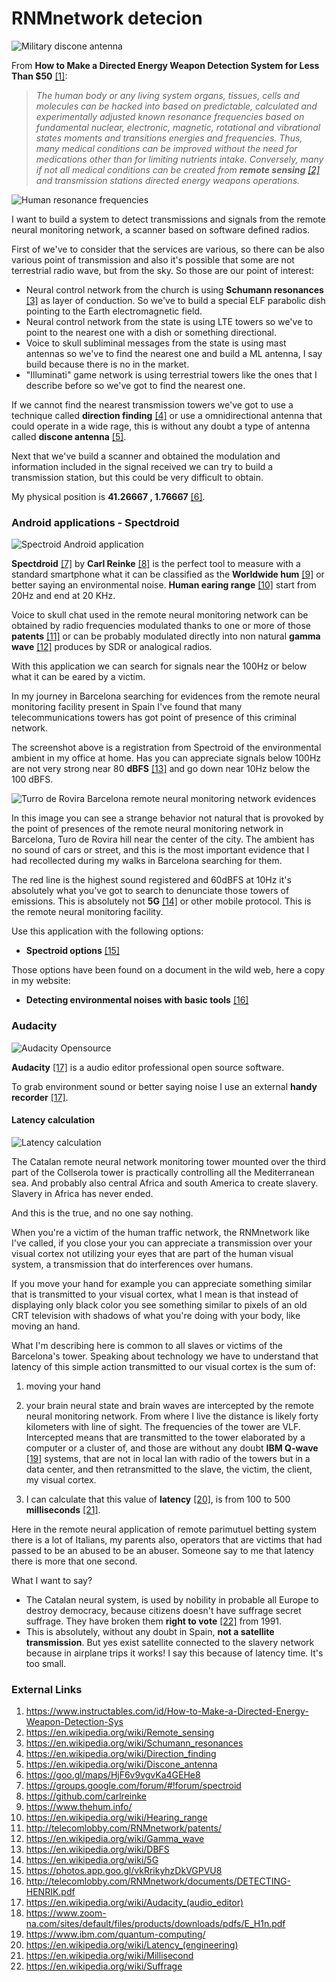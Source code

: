 # RNMnetwork detecion

![Military discone antenna](http://telecomlobby.com/Images/blog_iowa_antenna.jpg)

From **How to Make a Directed Energy Weapon Detection System for Less Than $50** [[1]](https://www.instructables.com/id/How-to-Make-a-Directed-Energy-Weapon-Detection-Sys):

> *The human body or any living system organs, tissues, cells and molecules can be hacked into based on predictable, calculated and experimentally adjusted known resonance frequencies based on fundamental nuclear, electronic, magnetic, rotational and vibrational states moments and transitions energies and frequencies. Thus, many medical conditions can be improved without the need for medications other than for limiting nutrients intake. Conversely, many if not all medical conditions can be created from **remote sensing** [[2]](https://en.wikipedia.org/wiki/Remote_sensing) and transmission stations directed energy weapons operations.*

![Human resonance frequencies](http://telecomlobby.com/Images/rubik-figure20-02.jpg)

I want to build a system to detect transmissions and signals from the remote neural monitoring network, a scanner based on software defined radios. 

First of we've to consider that the services are various, so there can be also various point of transmission and also it's possible that some are not terrestrial radio wave, but from the sky. So those are our point of interest:

- Neural control network from the church is using **Schumann resonances** [[3]](https://en.wikipedia.org/wiki/Schumann_resonances) as layer of conduction. So we've to build a special ELF parabolic dish pointing to the Earth electromagnetic field.
- Neural control network from the state is using LTE towers so we've to point to the nearest one with a dish or something directional.
- Voice to skull subliminal messages from the state is using mast antennas so we've to find the nearest one and build a ML antenna, I say build because there is no in the market.
- "Illuminati" game network is using terrestrial towers like the ones that I describe before so we've got to find the nearest one. 

If we cannot find the nearest transmission towers we've got to use a technique called **direction finding** [[4]](https://en.wikipedia.org/wiki/Direction_finding) or use a omnidirectional antenna that could operate in a wide rage, this is without any doubt a type of antenna called **discone antenna** [[5]](https://en.wikipedia.org/wiki/Discone_antenna).

Next that we've build a scanner and obtained the modulation and information included in the signal received we can try to build a transmission station, but this could be very difficult to obtain.

My physical position is **41.26667 , 1.76667** [[6]](https://goo.gl/maps/HjF6v9vgvKa4GEHe8).

### Android applications - Spectdroid

![Spectroid Android application](http://telecomlobby.com/Images/remote_neural_monitoring_network_detection_spectroid.webp)

**Spectdroid** [[7]](https://groups.google.com/forum/#!forum/spectroid) by **Carl Reinke** [[8]](https://github.com/carlreinke) is the perfect tool to measure with a standard smartphone what it can be classified as the **Worldwide hum** [[9]](https://www.thehum.info/) or better saying an environmental noise. **Human earing range** [[10]](https://en.wikipedia.org/wiki/Hearing_range) start from 20Hz and end at 20 KHz.

Voice to skull chat used in the remote neural monitoring network can be obtained by radio frequencies modulated thanks to one or more of those **patents** [[11]](http://telecomlobby.com/RNMnetwork/patents/) or can be probably modulated directly into non natural **gamma wave** [[12]](https://en.wikipedia.org/wiki/Gamma_wave) produces by SDR or analogical radios. 

With this application we can search for signals near the 100Hz or below what it can be eared by a victim.

In my journey in Barcelona searching for evidences from the remote neural monitoring facility present in Spain I've found that many telecommunications towers has got point of presence of this criminal network.

The screenshot above is a registration from Spectroid of the environmental ambient in my office at home. Has you can appreciate signals below 100Hz are not very strong near 80 **dBFS** [[13]](https://en.wikipedia.org/wiki/DBFS) and go down near 10Hz below the 100 dBFS.

![Turro de Rovira Barcelona remote neural monitoring network evidences](http://telecomlobby.com/Images/remote_neural_monitoring_network_detection_spectroid_turo_de_rovira_barcelona.webp)

In this image you can see a strange behavior not natural that is provoked by the point of presences of the remote neural monitoring network in Barcelona, Turo de Rovira hill near the center of the city. The ambient has no sound of cars or street, and this is the most important evidence that I had recollected during my walks in Barcelona searching for them.

The red line is the highest sound registered and 60dBFS at 10Hz it's absolutely what you've got to search to denunciate those towers of emissions. This is absolutely not **5G** [[14]](https://en.wikipedia.org/wiki/5G) or other mobile protocol. This is the remote neural monitoring facility.

Use this application with the following options:

- **Spectroid options** [[15]](https://photos.app.goo.gl/vkRrikyhzDkVGPVU8)

Those options have been found on a document in the wild web, here a copy in my website:

- **Detecting environmental noises with basic tools** [[16]](http://telecomlobby.com/RNMnetwork/documents/DETECTING-HENRIK.pdf)

### Audacity

![Audacity Opensource](http://telecomlobby.com/Images/remote_neural_monitoring_network_detection_audacity.webp)

**Audacity** [[17]](https://en.wikipedia.org/wiki/Audacity_(audio_editor)) is a audio editor professional open source software. 

To grab environment sound or better saying noise I use an external **handy recorder** [[17]](https://www.zoom-na.com/sites/default/files/products/downloads/pdfs/E_H1n.pdf).

#### Latency calculation

![Latency calculation](http://telecomlobby.com/Images/get_access_latency_calculation.webp)

The Catalan remote neural network monitoring tower mounted over the third part of the Collserola tower is practically controlling all the Mediterranean sea. And probably also central Africa and south America to create slavery. Slavery in Africa has never ended. 

And this is the true, and no one say nothing.

When you're a victim of the human traffic network, the RNMnetwork like I've called, if you close your you can appreciate a transmission over your visual cortex not utilizing your eyes that are part of the human visual system, a transmission that do interferences over humans.

If you move your hand for example you can appreciate something similar that is transmitted to your visual cortex, what I mean is that instead of displaying only black color you see something similar to pixels of an old CRT television with shadows of what you're doing with your body, like moving an hand. 

What I'm describing here is common to all slaves or victims of the Barcelona's tower. Speaking about technology we have to understand that latency of this simple action transmitted to our visual cortex is the sum of:

1) moving your hand

2) your brain neural state and brain waves are intercepted by the remote neural monitoring network. From where I live the distance is likely forty kilometers with line of sight. The frequencies of the tower are VLF. Intercepted means that are transmitted to the tower elaborated by a computer or a cluster of, and those are without any doubt **IBM Q-wave** [[19]](https://www.ibm.com/quantum-computing/) systems, that are not in local lan with radio of the towers but in a data center, and then retransmitted to the slave, the victim, the client, my visual cortex.

3) I can calculate that this value of **latency** [[20]](https://en.wikipedia.org/wiki/Latency_(engineering)), is from 100 to 500 **milliseconds** [[21]](https://en.wikipedia.org/wiki/Millisecond). 

Here in the remote neural application of remote parimutuel betting system there is a lot of Italians, my parents also, operators that are victims that had passed to be an abused to be an abuser. Someone say to me that latency there is more that one second.

What I want to say?

- The Catalan neural system, is used by nobility in probable all Europe to destroy democracy, because citizens doesn't have suffrage secret suffrage. They have broken them **right to vote** [[22]](https://en.wikipedia.org/wiki/Suffrage) from 1991.
- This is absolutely, without any doubt in Spain, **not a satellite transmission**. But yes exist satellite connected to the slavery network because in airplane trips it works! I say this because of latency time. It's too small.



### External Links

1. https://www.instructables.com/id/How-to-Make-a-Directed-Energy-Weapon-Detection-Sys
2. https://en.wikipedia.org/wiki/Remote_sensing
3. https://en.wikipedia.org/wiki/Schumann_resonances
4. https://en.wikipedia.org/wiki/Direction_finding
5. https://en.wikipedia.org/wiki/Discone_antenna
6. https://goo.gl/maps/HjF6v9vgvKa4GEHe8
7. https://groups.google.com/forum/#!forum/spectroid
8. https://github.com/carlreinke
9. https://www.thehum.info/
10. https://en.wikipedia.org/wiki/Hearing_range
11. http://telecomlobby.com/RNMnetwork/patents/
12. https://en.wikipedia.org/wiki/Gamma_wave
13. https://en.wikipedia.org/wiki/DBFS
14. https://en.wikipedia.org/wiki/5G
15. https://photos.app.goo.gl/vkRrikyhzDkVGPVU8
16. http://telecomlobby.com/RNMnetwork/documents/DETECTING-HENRIK.pdf
17. https://en.wikipedia.org/wiki/Audacity_(audio_editor)
18. https://www.zoom-na.com/sites/default/files/products/downloads/pdfs/E_H1n.pdf
19. https://www.ibm.com/quantum-computing/
20. https://en.wikipedia.org/wiki/Latency_(engineering)
21. https://en.wikipedia.org/wiki/Millisecond
22. https://en.wikipedia.org/wiki/Suffrage

